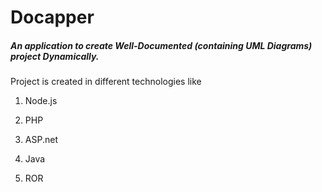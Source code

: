 # Docapper
##### An application to create Well-Documented (containing UML Diagrams) project Dynamically.
Project is created in different technologies like

1. Node.js

2. PHP

3. ASP.net

4. Java

5. ROR
